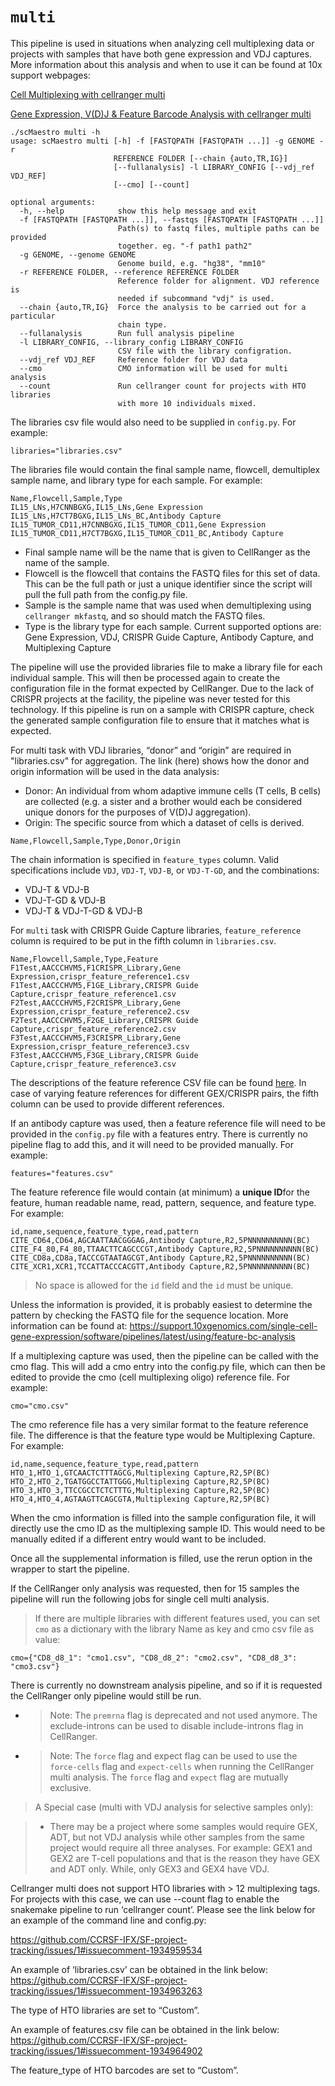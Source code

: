 # `multi`

This pipeline is used in situations when analyzing cell multiplexing data or projects with samples that have both gene expression and VDJ captures. More information about this analysis and when to use it can be found at 10x support webpages:

[Cell Multiplexing with cellranger multi](https://support.10xgenomics.com/single-cell-gene-expression/software/pipelines/latest/using/multi)

[Gene Expression, V(D)J & Feature Barcode Analysis with cellranger multi](https://support.10xgenomics.com/single-cell-vdj/software/pipelines/latest/using/multi)

```
./scMaestro multi -h
usage: scMaestro multi [-h] -f [FASTQPATH [FASTQPATH ...]] -g GENOME -r
                       REFERENCE FOLDER [--chain {auto,TR,IG}]
                       [--fullanalysis] -l LIBRARY_CONFIG [--vdj_ref VDJ_REF]
                       [--cmo] [--count]

optional arguments:
  -h, --help            show this help message and exit
  -f [FASTQPATH [FASTQPATH ...]], --fastqs [FASTQPATH [FASTQPATH ...]]
                        Path(s) to fastq files, multiple paths can be provided
                        together. eg. "-f path1 path2"
  -g GENOME, --genome GENOME
                        Genome build, e.g. "hg38", "mm10"
  -r REFERENCE FOLDER, --reference REFERENCE FOLDER
                        Reference folder for alignment. VDJ reference is
                        needed if subcommand "vdj" is used.
  --chain {auto,TR,IG}  Force the analysis to be carried out for a particular
                        chain type.
  --fullanalysis        Run full analysis pipeline
  -l LIBRARY_CONFIG, --library_config LIBRARY_CONFIG
                        CSV file with the library configration.
  --vdj_ref VDJ_REF     Reference folder for VDJ data
  --cmo                 CMO information will be used for multi analysis
  --count               Run cellranger count for projects with HTO libraries
                        with more 10 individuals mixed.
```


The libraries csv file would also need to be supplied in `config.py`. For example:

```
libraries="libraries.csv"
```

The libraries file would contain the final sample name, flowcell, demultiplex sample name, and library type for each sample. For example:

```
Name,Flowcell,Sample,Type
IL15_LNs,H7CNNBGXG,IL15_LNs,Gene Expression
IL15_LNs,H7CT7BGXG,IL15_LNs_BC,Antibody Capture
IL15_TUMOR_CD11,H7CNNBGXG,IL15_TUMOR_CD11,Gene Expression
IL15_TUMOR_CD11,H7CT7BGXG,IL15_TUMOR_CD11_BC,Antibody Capture
```

* Final sample name will be the name that is given to CellRanger as the name of the sample. 
* Flowcell is the flowcell that contains the FASTQ files for this set of data. This can be the full path or just a unique identifier since the script will pull the full path from the config.py file.
* Sample is the sample name that was used when demultiplexing using `cellranger mkfastq`, and so should match the FASTQ files.
* Type is the library type for each sample. Current supported options are: Gene Expression, VDJ, CRISPR Guide Capture, Antibody Capture, and Multiplexing Capture

The pipeline will use the provided libraries file to make a library file for each individual sample. This will then be processed again to create the configuration file in the format expected by CellRanger. Due to the lack of CRISPR projects at the facility, the pipeline was never tested for this technology. If this pipeline is run on a sample with CRISPR capture, check the generated sample configuration file to ensure that it matches what is expected. 

For multi task with VDJ libraries, “donor” and “origin” are required in "libraries.csv" for aggregation. The link (here) shows how the donor and origin information will be used in the data analysis:

* Donor: An individual from whom adaptive immune cells (T cells, B cells) are collected (e.g. a sister and a brother would each be considered unique donors for the purposes of V(D)J aggregation).
* Origin: The specific source from which a dataset of cells is derived.

```
Name,Flowcell,Sample,Type,Donor,Origin
```

The chain information is specified in `feature_types` column. Valid specifications include `VDJ`, `VDJ-T`, `VDJ-B`, or `VDJ-T-GD`, and the combinations:

* VDJ-T & VDJ-B
* VDJ-T-GD & VDJ-B
* VDJ-T & VDJ-T-GD & VDJ-B

For `multi` task with CRISPR Guide Capture libraries, `feature_reference` column is required to be put in the fifth column in `libraries.csv`. 

```
Name,Flowcell,Sample,Type,Feature
F1Test,AACCCHVM5,F1CRISPR_Library,Gene Expression,crispr_feature_reference1.csv
F1Test,AACCCHVM5,F1GE_Library,CRISPR Guide Capture,crispr_feature_reference1.csv
F2Test,AACCCHVM5,F2CRISPR_Library,Gene Expression,crispr_feature_reference2.csv
F2Test,AACCCHVM5,F2GE_Library,CRISPR Guide Capture,crispr_feature_reference2.csv
F3Test,AACCCHVM5,F3CRISPR_Library,Gene Expression,crispr_feature_reference3.csv
F3Test,AACCCHVM5,F3GE_Library,CRISPR Guide Capture,crispr_feature_reference3.csv
```

The descriptions of the feature reference CSV file can be found [here](https://support.10xgenomics.com/single-cell-gene-expression/software/pipelines/latest/using/feature-bc-analysis#feature-ref). In case of varying feature references for different GEX/CRISPR pairs, the fifth column can be used to provide different references.

If an antibody capture was used, then a feature reference file will need to be provided in the `config.py` file with a features entry. There is currently no pipeline flag to add this, and it will need to be provided manually. For example:

```
features="features.csv"
```

The feature reference file would contain (at minimum) a **unique ID**for the feature, human readable name, read, pattern, sequence, and feature type. For example:

```
id,name,sequence,feature_type,read,pattern
CITE_CD64,CD64,AGCAATTAACGGGAG,Antibody Capture,R2,5PNNNNNNNNNN(BC)
CITE_F4_80,F4_80,TTAACTTCAGCCCGT,Antibody Capture,R2,5PNNNNNNNNNN(BC)
CITE_CD8a,CD8a,TACCCGTAATAGCGT,Antibody Capture,R2,5PNNNNNNNNNN(BC)
CITE_XCR1,XCR1,TCCATTACCCACGTT,Antibody Capture,R2,5PNNNNNNNNNN(BC)
```

> No space is allowed for the `id` field and the `id` must be unique.  

Unless the information is provided, it is probably easiest to determine the pattern by checking the FASTQ file for the sequence location. More information can be found at: https://support.10xgenomics.com/single-cell-gene-expression/software/pipelines/latest/using/feature-bc-analysis

If a multiplexing capture was used, then the pipeline can be called with the cmo flag. This will add a cmo entry into the config.py file, which can then be edited to provide the cmo (cell multiplexing oligo) reference file. For example:

```
cmo="cmo.csv"
```

The cmo reference file has a very similar format to the feature reference file. The difference is that the feature type would be Multiplexing Capture. For example:

```
id,name,sequence,feature_type,read,pattern
HTO_1,HTO_1,GTCAACTCTTTAGCG,Multiplexing Capture,R2,5P(BC)
HTO_2,HTO_2,TGATGGCCTATTGGG,Multiplexing Capture,R2,5P(BC)
HTO_3,HTO_3,TTCCGCCTCTCTTTG,Multiplexing Capture,R2,5P(BC)
HTO_4,HTO_4,AGTAAGTTCAGCGTA,Multiplexing Capture,R2,5P(BC)
```

When the cmo information is filled into the sample configuration file, it will directly use the cmo ID as the multiplexing sample ID. This would need to be manually edited if a different entry would want to be included.


Once all the supplemental information is filled, use the rerun option in the wrapper to start the pipeline.

If the CellRanger only analysis was requested, then for 15 samples the pipeline will run the following jobs for single cell multi analysis.


> If there are multiple libraries with different features used, you can set `cmo` as a dictionary with the library Name as key and cmo csv file as value:

```
cmo={"CD8_d8_1": "cmo1.csv", "CD8_d8_2": "cmo2.csv", "CD8_d8_3": "cmo3.csv"}
```



There is currently no downstream analysis pipeline, and so if it is requested the CellRanger only pipeline would still be run.

* > Note: The `premrna` flag is deprecated and not used anymore. The exclude-introns can be used to disable include-introns flag in CellRanger. 
* > Note: The `force` flag and expect flag can be used to use the `force-cells` flag and `expect-cells` when running the CellRanger multi analysis. The `force` flag and `expect` flag are mutually exclusive. 


> A Special case (multi with VDJ analysis for selective samples only): 

> * There may be a project where some samples would require GEX, ADT, but not VDJ analysis while other samples from the same project would require all three analyses. For example: GEX1 and GEX2 are T-cell populations and that is the reason they have GEX and ADT only. While, only GEX3 and GEX4 have VDJ.




Cellranger multi does not support HTO libraries with > 12 multiplexing tags. For projects with this case, we can use --count flag to enable the snakemake pipeline to run ‘cellranger count’. 
Please see the link below for an example of the command line and config.py:

https://github.com/CCRSF-IFX/SF-project-tracking/issues/1#issuecomment-1934959534

An example of ‘libraries.csv’ can be obtained in the link below:
https://github.com/CCRSF-IFX/SF-project-tracking/issues/1#issuecomment-1934963263

The type of HTO libraries are set to “Custom”. 

An example of features.csv file can be obtained in the link below:
https://github.com/CCRSF-IFX/SF-project-tracking/issues/1#issuecomment-1934964902

The feature_type of HTO barcodes are set to “Custom”. 
